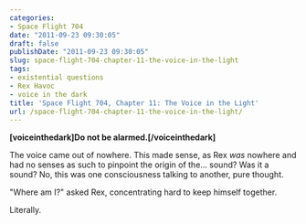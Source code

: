 ```yaml
---
categories:
- Space Flight 704
date: "2011-09-23 09:30:05"
draft: false
publishDate: "2011-09-23 09:30:05"
slug: space-flight-704-chapter-11-the-voice-in-the-light
tags:
- existential questions
- Rex Havoc
- voice in the dark
title: 'Space Flight 704, Chapter 11: The Voice in the Light'
url: /space-flight-704-chapter-11-the-voice-in-the-light/
---
```

**\[voiceinthedark\]Do not be alarmed.\[/voiceinthedark\]**

The voice came out of nowhere. This made sense, as Rex *was* nowhere and
had no senses as such to pinpoint the origin of the... sound? Was it a
sound? No, this was one consciousness talking to another, pure thought.

"Where am I?" asked Rex, concentrating hard to keep himself together.

Literally.